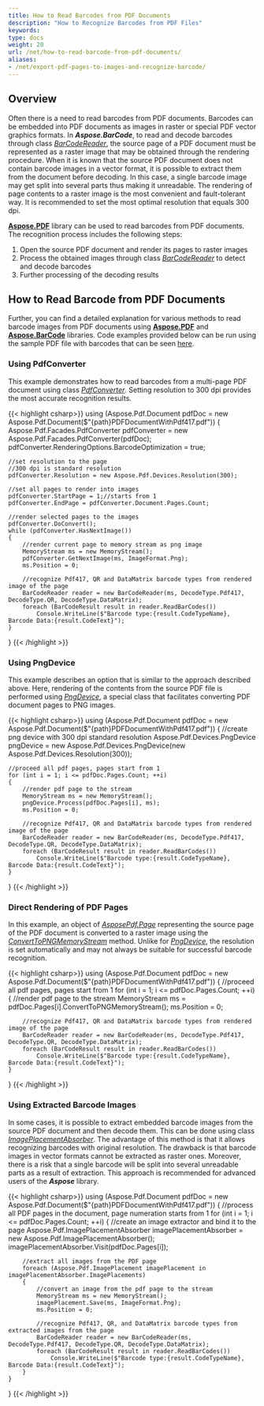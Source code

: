```yaml
---
title: How to Read Barcodes from PDF Documents
description: "How to Recognize Barcodes from PDF Files"
keywords:
type: docs
weight: 20
url: /net/how-to-read-barcode-from-pdf-documents/
aliases: 
- /net/export-pdf-pages-to-images-and-recognize-barcode/
---
```


## **Overview** 

Often there is a need to read barcodes from PDF documents. Barcodes can be embedded into PDF documents as images in raster or special PDF vector graphics formats. In ***Aspose.BarCode***, to read and decode barcodes through class [*BarCodeReader*](https://apireference.aspose.com/barcode/net/aspose.barcode.barcoderecognition/barcodereader), the source page of a PDF document must be represented as a raster image that may be obtained through the rendering procedure. When it is known that the source PDF document does not contain barcode images in a vector format, it is possible to extract them from the document before decoding. In this case, a single barcode image may get split into several parts thus making it unreadable. The rendering of page contents to a raster image is the most convenient and fault-tolerant way. It is recommended to set the most optimal resolution that equals 300 dpi.  
  
[**Aspose.PDF**](https://products.aspose.com/pdf/net/) library can be used to read barcodes from PDF documents. The recognition process includes the following steps:
1.	Open the source PDF document and render its pages to raster images
2.	Process the obtained images through class [*BarCodeReader*](https://apireference.aspose.com/barcode/net/aspose.barcode.barcoderecognition/barcodereader) to detect and decode barcodes
3.	Further processing of the decoding results
  
## **How to Read Barcode from PDF Documents**
Further, you can find a detailed explanation for various methods to read barcode images from PDF documents using [**Aspose.PDF**](https://reference.aspose.com/pdf/net/) and [**Aspose.BarCode**](https://reference.aspose.com/barcode/net/) libraries. Code examples provided below can be run using the sample PDF file with barcodes that can be seen [here](pdfdocumentwithpdf417.pdf).

### **Using PdfConverter**

This example demonstrates how to read barcodes from a multi-page PDF document using class [*PdfConverter*](https://apireference.aspose.com/pdf/net/aspose.pdf.facades/pdfconverter). Setting resolution to 300 dpi provides the most accurate recognition results.

{{< highlight csharp>}}
using (Aspose.Pdf.Document pdfDoc = new Aspose.Pdf.Document($"{path}PDFDocumentWithPdf417.pdf"))
{
    Aspose.Pdf.Facades.PdfConverter pdfConverter = new Aspose.Pdf.Facades.PdfConverter(pdfDoc);
    pdfConverter.RenderingOptions.BarcodeOptimization = true;

    //set resolution to the page
    //300 dpi is standard resolution
    pdfConverter.Resolution = new Aspose.Pdf.Devices.Resolution(300);

    //set all pages to render into images
    pdfConverter.StartPage = 1;//starts from 1
    pdfConverter.EndPage = pdfConverter.Document.Pages.Count;

    //render selected pages to the images
    pdfConverter.DoConvert();
    while (pdfConverter.HasNextImage())
    {
        //render current page to memory stream as png image
        MemoryStream ms = new MemoryStream();
        pdfConverter.GetNextImage(ms, ImageFormat.Png);
        ms.Position = 0;

        //recognize Pdf417, QR and DataMatrix barcode types from rendered image of the page
        BarCodeReader reader = new BarCodeReader(ms, DecodeType.Pdf417, DecodeType.QR, DecodeType.DataMatrix);
        foreach (BarCodeResult result in reader.ReadBarCodes())
            Console.WriteLine($"Barcode type:{result.CodeTypeName}, Barcode Data:{result.CodeText}");
    }
}
{{< /highlight >}}


### **Using PngDevice**
This example describes an option that is similar to the approach described above. Here, rendering of the contents from the source PDF file is performed using [*PngDevice*](https://apireference.aspose.com/pdf/net/aspose.pdf.devices/pngdevice), a special class that facilitates converting PDF document pages to PNG images.
  
{{< highlight csharp>}}
using (Aspose.Pdf.Document pdfDoc = new Aspose.Pdf.Document($"{path}PDFDocumentWithPdf417.pdf"))
{
    //create png device with 300 dpi standard resolution
    Aspose.Pdf.Devices.PngDevice pngDevice = new Aspose.Pdf.Devices.PngDevice(new Aspose.Pdf.Devices.Resolution(300));

    //proceed all pdf pages, pages start from 1
    for (int i = 1; i <= pdfDoc.Pages.Count; ++i)
    {
        //render pdf page to the stream
        MemoryStream ms = new MemoryStream();
        pngDevice.Process(pdfDoc.Pages[i], ms);
        ms.Position = 0;

        //recognize Pdf417, QR and DataMatrix barcode types from rendered image of the page
        BarCodeReader reader = new BarCodeReader(ms, DecodeType.Pdf417, DecodeType.QR, DecodeType.DataMatrix);
        foreach (BarCodeResult result in reader.ReadBarCodes())
            Console.WriteLine($"Barcode type:{result.CodeTypeName}, Barcode Data:{result.CodeText}");
    }
}
{{< /highlight >}}


### **Direct Rendering of PDF Pages**

In this example, an object of [*AsposePdf.Page*](https://apireference.aspose.com/pdf/net/aspose.pdf/page) representing the source page of the PDF document is converted to a raster image using the [*ConvertToPNGMemoryStream*](https://apireference.aspose.com/pdf/net/aspose.pdf/page/methods/converttopngmemorystream) method. Unlike for [*PngDevice*](https://apireference.aspose.com/pdf/net/aspose.pdf.devices/pngdevice), the resolution is set automatically and may not always be suitable for successful barcode recognition.
  
{{< highlight csharp>}}
using (Aspose.Pdf.Document pdfDoc = new Aspose.Pdf.Document($"{path}PDFDocumentWithPdf417.pdf"))
{
    //proceed all pdf pages, pages start from 1
    for (int i = 1; i <= pdfDoc.Pages.Count; ++i)
    {
        //render pdf page to the stream
        MemoryStream ms = pdfDoc.Pages[i].ConvertToPNGMemoryStream();
        ms.Position = 0;

        //recognize Pdf417, QR and DataMatrix barcode types from rendered image of the page
        BarCodeReader reader = new BarCodeReader(ms, DecodeType.Pdf417, DecodeType.QR, DecodeType.DataMatrix);
        foreach (BarCodeResult result in reader.ReadBarCodes())
            Console.WriteLine($"Barcode type:{result.CodeTypeName}, Barcode Data:{result.CodeText}");
    }
}
{{< /highlight >}}
  
### **Using Extracted Barcode Images**
In some cases, it is possible to extract embedded barcode images from the source PDF document and then decode them. This can be done using class [*ImagePlacementAbsorber*](https://apireference.aspose.com/pdf/net/aspose.pdf/imageplacementabsorber).
The advantage of this method is that it allows recognizing barcodes with original resolution. The drawback is that barcode images in vector formats cannot be extracted as raster ones. Moreover, there is a risk that a single barcode will be split into several unreadable parts as a result of extraction. This approach is recommended for advanced users of the ***Aspose*** library. 
  
{{< highlight csharp>}}
using (Aspose.Pdf.Document pdfDoc = new Aspose.Pdf.Document($"{path}PDFDocumentWithPdf417.pdf"))
{
    //process all PDF pages in the document, page numeration starts from 1
    for (int i = 1; i <= pdfDoc.Pages.Count; ++i)
    {
        //create an image extractor and bind it to the page
        Aspose.Pdf.ImagePlacementAbsorber imagePlacementAbsorber = new Aspose.Pdf.ImagePlacementAbsorber();
        imagePlacementAbsorber.Visit(pdfDoc.Pages[i]);

        //extract all images from the PDF page
        foreach (Aspose.Pdf.ImagePlacement imagePlacement in imagePlacementAbsorber.ImagePlacements)
        {
            //convert an image from the pdf page to the stream
            MemoryStream ms = new MemoryStream();
            imagePlacement.Save(ms, ImageFormat.Png);
            ms.Position = 0;

            //recognize Pdf417, QR, and DataMatrix barcode types from extracted images from the page
            BarCodeReader reader = new BarCodeReader(ms, DecodeType.Pdf417, DecodeType.QR, DecodeType.DataMatrix);
            foreach (BarCodeResult result in reader.ReadBarCodes())
                Console.WriteLine($"Barcode type:{result.CodeTypeName}, Barcode Data:{result.CodeText}");
        }
    }
}
{{< /highlight >}}